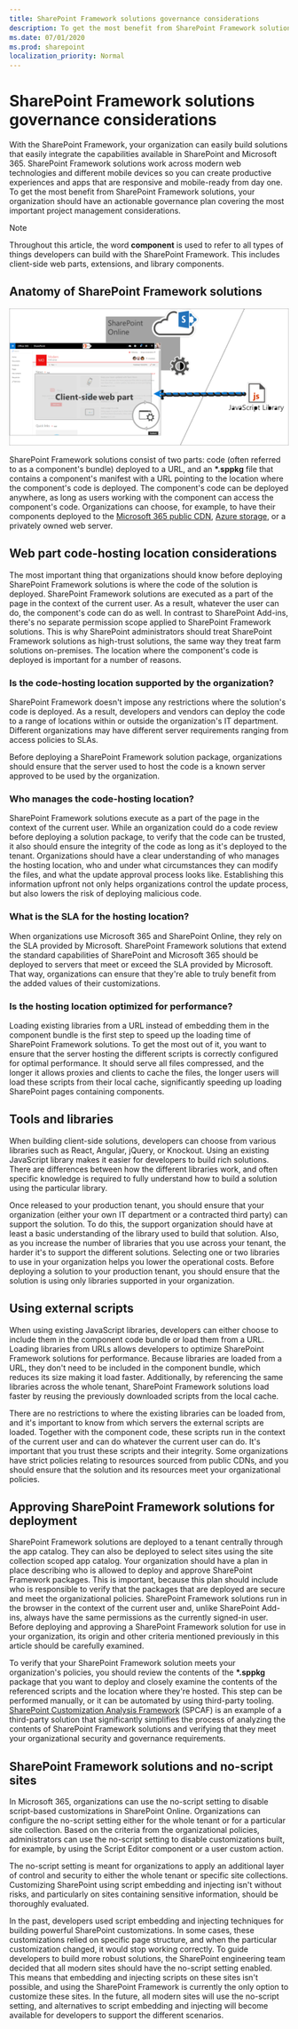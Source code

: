```yaml
---
title: SharePoint Framework solutions governance considerations
description: To get the most benefit from SharePoint Framework solutions, your organization should have an actionable governance plan covering the most important project management considerations.
ms.date: 07/01/2020
ms.prod: sharepoint
localization_priority: Normal
---
```

# SharePoint Framework solutions governance considerations

With the SharePoint Framework, your organization can easily build solutions that easily integrate the capabilities available in SharePoint and Microsoft 365. SharePoint Framework solutions work across modern web technologies and different mobile devices so you can create productive experiences and apps that are responsive and mobile-ready from day one. To get the most benefit from SharePoint Framework solutions, your organization should have an actionable governance plan covering the most important project management considerations.

> [!NOTE]
> Throughout this article, the word **component** is used to refer to all types of things developers can build with the SharePoint Framework. This includes client-side web parts, extensions, and library components.

## Anatomy of SharePoint Framework solutions

![Diagram illustrating the composition of SharePoint Framework solutions](../../../images/guidance-governance-spfx-structure-schema.png)

SharePoint Framework solutions consist of two parts: code (often referred to as a component's bundle) deployed to a URL, and an **\*.sppkg** file that contains a component's manifest with a URL pointing to the location where the component's code is deployed. The component's code can be deployed anywhere, as long as users working with the component can access the component's code. Organizations can choose, for example, to have their components deployed to the [Microsoft 365 public CDN](https://developer.microsoft.com/office/blogs/office-365-public-cdn-developer-preview-release), [Azure storage](../get-started/deploy-web-part-to-cdn.md), or a privately owned web server.

## Web part code-hosting location considerations

The most important thing that organizations should know before deploying SharePoint Framework solutions is where the code of the solution is deployed. SharePoint Framework solutions are executed as a part of the page in the context of the current user. As a result, whatever the user can do, the component's code can do as well. In contrast to SharePoint Add-ins, there's no separate permission scope applied to SharePoint Framework solutions. This is why SharePoint administrators should treat SharePoint Framework solutions as high-trust solutions, the same way they treat farm solutions on-premises. The location where the component's code is deployed is important for a number of reasons.

### Is the code-hosting location supported by the organization?

SharePoint Framework doesn't impose any restrictions where the solution's code is deployed. As a result, developers and vendors can deploy the code to a range of locations within or outside the organization's IT department. Different organizations may have different server requirements ranging from access policies to SLAs. 

Before deploying a SharePoint Framework solution package, organizations should ensure that the server used to host the code is a known server approved to be used by the organization.

### Who manages the code-hosting location?

SharePoint Framework solutions execute as a part of the page in the context of the current user. While an organization could do a code review before deploying a solution package, to verify that the code can be trusted, it also should ensure the integrity of the code as long as it's deployed to the tenant. Organizations should have a clear understanding of who manages the hosting location, who and under what circumstances they can modify the files, and what the update approval process looks like. Establishing this information upfront not only helps organizations control the update process, but also lowers the risk of deploying malicious code.

### What is the SLA for the hosting location?

When organizations use Microsoft 365 and SharePoint Online, they rely on the SLA provided by Microsoft. SharePoint Framework solutions that extend the standard capabilities of SharePoint and Microsoft 365 should be deployed to servers that meet or exceed the SLA provided by Microsoft. That way, organizations can ensure that they're able to truly benefit from the added values of their customizations.

### Is the hosting location optimized for performance?

Loading existing libraries from a URL instead of embedding them in the component bundle is the first step to speed up the loading time of SharePoint Framework solutions. To get the most out of it, you want to ensure that the server hosting the different scripts is correctly configured for optimal performance. It should serve all files compressed, and the longer it allows proxies and clients to cache the files, the longer users will load these scripts from their local cache, significantly speeding up loading SharePoint pages containing components.

## Tools and libraries

When building client-side solutions, developers can choose from various libraries such as React, Angular, jQuery, or Knockout. Using an existing JavaScript library makes it easier for developers to build rich solutions. There are differences between how the different libraries work, and often specific knowledge is required to fully understand how to build a solution using the particular library.

Once released to your production tenant, you should ensure that your organization (either your own IT department or a contracted third party) can support the solution. To do this, the support organization should have at least a basic understanding of the library used to build that solution. Also, as you increase the number of libraries that you use across your tenant, the harder it's to support the different solutions. Selecting one or two libraries to use in your organization helps you lower the operational costs. Before deploying a solution to your production tenant, you should ensure that the solution is using only libraries supported in your organization.

## Using external scripts

When using existing JavaScript libraries, developers can either choose to include them in the component code bundle or load them from a URL. Loading libraries from URLs allows developers to optimize SharePoint Framework solutions for performance. Because libraries are loaded from a URL, they don't need to be included in the component bundle, which reduces its size making it load faster. Additionally, by referencing the same libraries across the whole tenant, SharePoint Framework solutions load faster by reusing the previously downloaded scripts from the local cache.

There are no restrictions to where the existing libraries can be loaded from, and it's important to know from which servers the external scripts are loaded. Together with the component code, these scripts run in the context of the current user and can do whatever the current user can do. It's important that you trust these scripts and their integrity. Some organizations have strict policies relating to resources sourced from public CDNs, and you should ensure that the solution and its resources meet your organizational policies.

## Approving SharePoint Framework solutions for deployment

SharePoint Framework solutions are deployed to a tenant centrally through the app catalog. They can also be deployed to select sites using the site collection scoped app catalog. Your organization should have a plan in place describing who is allowed to deploy and approve SharePoint Framework packages. This is important, because this plan should include who is responsible to verify that the packages that are deployed are secure and meet the organizational policies. SharePoint Framework solutions run in the browser in the context of the current user and, unlike SharePoint Add-ins, always have the same permissions as the currently signed-in user. Before deploying and approving a SharePoint Framework solution for use in your organization, its origin and other criteria mentioned previously in this article should be carefully examined.

To verify that your SharePoint Framework solution meets your organization's policies, you should review the contents of the **\*.sppkg** package that you want to deploy and closely examine the contents of the referenced scripts and the location where they're hosted. This step can be performed manually, or it can be automated by using third-party tooling. [SharePoint Customization Analysis Framework](https://rencore.com/products/#spcaf) (SPCAF) is an example of a third-party solution that significantly simplifies the process of analyzing the contents of SharePoint Framework solutions and verifying that they meet your organizational security and governance requirements.

## SharePoint Framework solutions and no-script sites

In Microsoft 365, organizations can use the no-script setting to disable script-based customizations in SharePoint Online. Organizations can configure the no-script setting either for the whole tenant or for a particular site collection. Based on the criteria from the organizational policies, administrators can use the no-script setting to disable customizations built, for example, by using the Script Editor component or a user custom action.

The no-script setting is meant for organizations to apply an additional layer of control and security to either the whole tenant or specific site collections. Customizing SharePoint using script embedding and injecting isn't without risks, and particularly on sites containing sensitive information, should be thoroughly evaluated.

In the past, developers used script embedding and injecting techniques for building powerful SharePoint customizations. In some cases, these customizations relied on specific page structure, and when the particular customization changed, it would stop working correctly. To guide developers to build more robust solutions, the SharePoint engineering team decided that all modern sites should have the no-script setting enabled. This means that embedding and injecting scripts on these sites isn't possible, and using the SharePoint Framework is currently the only option to customize these sites. In the future, all modern sites will use the no-script setting, and alternatives to script embedding and injecting will become available for developers to support the different scenarios.
